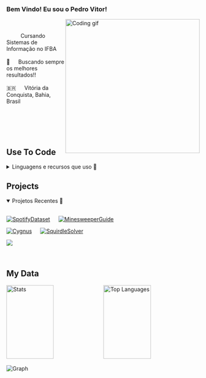 ### Bem Vindo! Eu sou o Pedro Vitor!
 
<p>
 <img align="right" width="350" src="https://camo.githubusercontent.com/2366b34bb903c09617990fb5fff4622f3e941349e846ddb7e73df872a9d21233/68747470733a2f2f63646e2e6472696262626c652e636f6d2f75736572732f3733303730332f73637265656e73686f74732f363538313234332f6176656e746f2e676966" alt="Coding gif" />
 <br/>  <br/>
<!-- About  ------------------------------------------------------------>
 <img width="15" src="https://avatars.githubusercontent.com/u/62598536"> &emsp; Cursando Sistemas de Informação no IFBA <br/><br/>
 🦾 &emsp; Buscando sempre os melhores resultados!! <br/><br/>
 🇧🇷 &emsp; Vitória da Conquista, Bahia, Brasil <br/><br/>


</p>

<br/>
<br/>
<br/>

## Use To Code
<details>
<summary> Linguagens e recursos que uso 🔗</summary>
<br/>
 
![Power BI](https://img.shields.io/badge/PowerBI-F2C811?style=for-the-badge&logo=Power%20BI&logoColor=white)
![MySQL](https://img.shields.io/badge/MySQL-4479A1?style=for-the-badge&logo=mysql&logoColor=white)
![MongoDB](https://img.shields.io/badge/MongoDB-4EA94B?style=for-the-badge&logo=mongodb&logoColor=white)

![Javascript](https://img.shields.io/badge/Javascript-F0DB4F?style=for-the-badge&labelColor=black&logo=javascript&logoColor=F0DB4F)
![Nodejs](https://img.shields.io/badge/Nodejs-3C873A?style=for-the-badge&labelColor=black&logo=node.js&logoColor=3C873A)
![HTML](https://img.shields.io/badge/HTML5-E34F26?style=for-the-badge&logo=html5&logoColor=white)
![CSS3](https://img.shields.io/badge/CSS3-1572B6?style=for-the-badge&logo=css3&logoColor=white)

![Python](https://img.shields.io/badge/Python-3776AB?style=for-the-badge&logo=python&logoColor=ffdd54)
![Java](https://img.shields.io/badge/Java-ED8B00?style=for-the-badge&logo=openjdk&logoColor=white)
![Dart](https://img.shields.io/badge/Dart-3776AB?style=for-the-badge&logo=dart&logoColor=white)
![Flutter](https://img.shields.io/badge/Flutter-ED8B00?style=for-the-badge&logo=flutter&logoColor=white)

![VSCode](https://img.shields.io/badge/Visual_Studio-0078d7?style=for-the-badge&logo=visual%20studio)
![Git](https://img.shields.io/badge/Git-F05032?style=for-the-badge&logo=git&logoColor=white)

</details>


## Projects


<details open>
 <summary> Projetos Recentes 🔗</summary>
 <br/>
 
[![SpotifyDataset](https://github-readme-stats.vercel.app/api/pin/?username=pedrovitorsilva&repo=spotifydataset&border_color=46923C&bg_color=0D1117&title_color=46923C&text_color=8B949E&icon_color=46923C)](https://github.com/pedrovitorsilva/spotifydataset) &emsp; 
[![MinesweeperGuide](https://github-readme-stats.vercel.app/api/pin/?username=pedrovitorsilva&repo=MinesweeperGuide&border_color=e1e4e8&bg_color=0D1117&title_color=C9D1D9&text_color=8B949E&icon_color=e1e4e8)](https://github.com/pedrovitorsilva/MinesweeperGuide)

[![Cygnus](https://github-readme-stats.vercel.app/api/pin/?username=pedrovitorsilva&repo=cygnus&border_color=7F3FBF&bg_color=0D1117&title_color=7F3FBF&text_color=8B949E&icon_color=7F3FBF)](https://github.com/pedrovitorsilva/cygnus) &emsp; 
[![SquirdleSolver](https://github-readme-stats.vercel.app/api/pin/?username=pedrovitorsilva&repo=squirdlesolver&border_color=F2CB55&bg_color=0D1117&title_color=F2CB55&text_color=8B949E&icon_color=F2CB55)](https://github.com/pedrovitorsilva/squirdlesolver)

</details>
 


<p align="left">
  <a href="https://github.com/pedrovitorsilva?tab=repositories" target="_blank"><img src="https://img.shields.io/badge/-Veja%20Todos%20os%20Projetos-F2CB55?style=for-the-badge&logo=koding&logoColor=white"/></a>
</p>

<br/>


## My Data

<a> 
  <a href="https://github.com/pedrovitorsilva"><img alt="Stats" src="https://denvercoder1-github-readme-stats.vercel.app/api?username=pedrovitorsilva&show_icons=true&count_private=true&theme=algolia&border_color=FFCB55&bg_color=1A1B1F&title_color=FFCB55&icon_color=F08030" height="192px" width="49.5%"/></a>
  <a href="https://github.com/pedrovitorsilva"><img alt="Top Languages" src="https://denvercoder1-github-readme-stats.vercel.app/api/top-langs/?username=pedrovitorsilva&langs_count=8&layout=compact&theme=algolia&border_color=FFCB55&bg_color=1A1B1F&title_color=FFCB55&icon_color=F08030" height="192px" width="49.5%"/></a>
  <br/>
</a>


![Graph](https://github-readme-activity-graph.vercel.app/graph?username=pedrovitorsilva&custom_title=My%20Activity&bg_color=0D1117&color=F2CB55&line=F2CB55&point=F2CB55&area_color=F2CB35&title_color=F2CB55&area=true)

